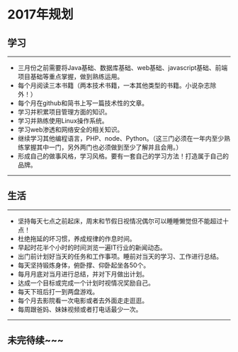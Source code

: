 # **2017年规划**
## **学习**
***
* 三月份之前需要将Java基础、数据库基础、web基础、javascript基础、前端项目基础等重点掌握，做到熟练运用。
* 每个月阅读三本书籍（两本技术书籍，一本其他类型的书籍。小说杂志除外！）
* 每个月在github和简书上写一篇技术性的文章。
* 学习并积累项目管理方面的知识。
* 学习并熟练使用Linux操作系统。
* 学习web渗透和网络安全的相关知识。
* 继续学习其他编程语言，PHP、node、Python。（这三门必须在一年内至少熟练掌握其中一门，另外两门也必须做到至少了解并且会用。）
* 形成自己的做事风格，学习风格。要有一套自己的学习方法！打造属于自己的品牌。
***
## **生活**
***
* 坚持每天七点之前起床，周末和节假日视情况偶尔可以睡睡懒觉但不能超过十点！
* 杜绝拖延的坏习惯，养成规律的作息时间。
* 早起时花半个小时的时间浏览一遍IT行业的新闻动态。
* 出门前计划好当天的任务和工作事项。睡前对当天的学习、工作进行总结。
* 每天坚持锻炼身体，俯卧撑、仰卧起坐各50个。
* 每月月底对当月进行总结，并对下月做出计划。
* 达成一个目标或完成一个计划时视情况奖励自己。
* 每天下班后打一到两盘游戏。
* 每个月去影院看一次电影或者去外面走走逛逛。
* 每周跟爸妈、妹妹视频或者打电话最少一次。
***
## **未完待续~~~**
